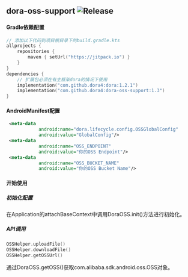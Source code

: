dora-oss-support
![Release](https://jitpack.io/v/dora4/dora-oss-support.svg)
--------------------------------

#### Gradle依赖配置

```kotlin
// 添加以下代码到项目根目录下的build.gradle.kts
allprojects {
    repositories {
        maven { setUrl("https://jitpack.io") }
    }
}
dependencies {
    // 扩展包必须在有主框架dora的情况下使用
    implementation("com.github.dora4:dora:1.2.1")
    implementation("com.github.dora4:dora-oss-support:1.3")
}
```

#### AndroidManifest配置

```xml
 <meta-data
            android:name="dora.lifecycle.config.OSSGlobalConfig"
            android:value="GlobalConfig"/>
 <meta-data
            android:name="OSS_ENDPOINT"
            android:value="你的OSS Endpoint"/>
 <meta-data
            android:name="OSS_BUCKET_NAME"
            android:value="你的OSS Bucket Name"/>
```

#### 开始使用
##### 初始化配置
在Application的attachBaseContext中调用DoraOSS.init()方法进行初始化。

##### API调用
```kotlin
OSSHelper.uploadFile()
OSSHelper.downloadFile()
OSSHelper.getOSSUrl()
```
通过DoraOSS.getOSS()获取com.alibaba.sdk.android.oss.OSS对象。

